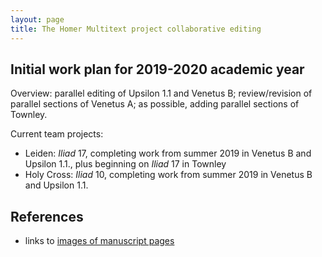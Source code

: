 ```yaml
---
layout: page
title: The Homer Multitext project collaborative editing
---
```



## Initial work plan for 2019-2020 academic year


Overview:  parallel editing of Upsilon 1.1 and Venetus B; review/revision of parallel sections of Venetus A; as possible, adding parallel sections of Townley.

Current team projects:

-  Leiden: *Iliad* 17, completing work from summer 2019 in Venetus B and Upsilon 1.1., plus beginning on *Iliad* 17 in Townley
-  Holy Cross: *Iliad* 10, completing work from summer 2019 in Venetus B and Upsilon 1.1.


## References ##

- links to [images of manuscript pages](image-lists)
